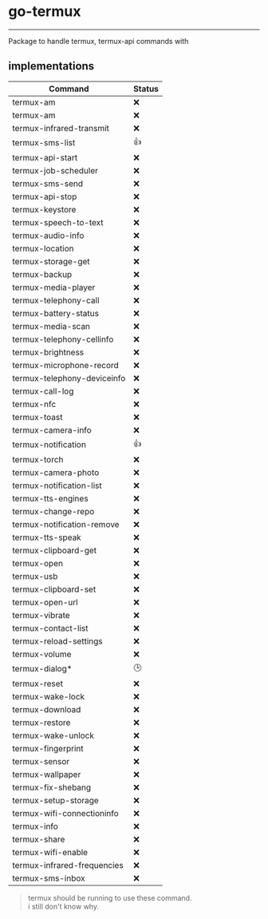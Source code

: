 # go-termux
---
Package to handle termux, termux-api commands with

<!-- 🕒    👍    ❌ -->

## implementations
| Command 	| Status 	|
|---	|---	|
| termux-am 	| ❌ |
termux-am |  ❌ |
termux-infrared-transmit |  ❌ |
termux-sms-list |  👍 |
termux-api-start |  ❌ |
termux-job-scheduler |  ❌ |
termux-sms-send |  ❌ |
termux-api-stop |  ❌ |
termux-keystore |  ❌ |
termux-speech-to-text |  ❌ |
termux-audio-info |  ❌ |
termux-location |  ❌ |
termux-storage-get |  ❌ |
termux-backup |  ❌ |
termux-media-player |  ❌ |
termux-telephony-call |  ❌ |
termux-battery-status |  ❌ |
termux-media-scan |  ❌ |
termux-telephony-cellinfo |  ❌ |
termux-brightness |  ❌ |
termux-microphone-record |  ❌ |
termux-telephony-deviceinfo |  ❌ |
termux-call-log |  ❌ |
termux-nfc |  ❌ |
termux-toast |  ❌ |
termux-camera-info |  ❌ |
termux-notification |  👍 |
termux-torch |  ❌ |
termux-camera-photo |  ❌ |
termux-notification-list |  ❌ |
termux-tts-engines |  ❌ |
termux-change-repo |  ❌ |
termux-notification-remove |  ❌ |
termux-tts-speak |  ❌ |
termux-clipboard-get |  ❌ |
termux-open |  ❌ |
termux-usb |  ❌ |
termux-clipboard-set |  ❌ |
termux-open-url |  ❌ |
termux-vibrate |  ❌ |
termux-contact-list |  ❌ |
termux-reload-settings |  ❌ |
termux-volume |  ❌ |
termux-dialog* | 🕒  |
termux-reset |  ❌ |
termux-wake-lock |  ❌ |
termux-download |  ❌ |
termux-restore |  ❌ |
termux-wake-unlock |  ❌ |
termux-fingerprint |  ❌ |
termux-sensor |  ❌ |
termux-wallpaper |  ❌ |
termux-fix-shebang |  ❌ |
termux-setup-storage |  ❌ |
termux-wifi-connectioninfo |  ❌ |
termux-info |  ❌ |
termux-share |  ❌ |
termux-wifi-enable |  ❌ |
termux-infrared-frequencies |  ❌ |
termux-sms-inbox |  ❌ |

> termux should be running to use these command.<br/>i still don't know why.